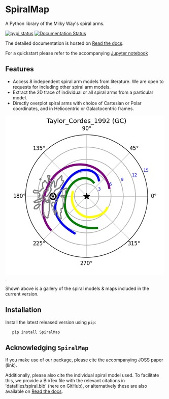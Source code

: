 # SpiralMap 
A Python library of the Milky Way's spiral arms. 

[![pypi status](https://img.shields.io/pypi/v/spiralmap.svg?logo=pypi&logoColor=white&label=PyPI)](https://pypi.org/project/SpiralMap/)
[![Documentation Status](https://app.readthedocs.org/projects/spiralmap/badge/?version=latest)](https://spiralmap.readthedocs.io/en/latest/?badge=latest)

The detailed documentation is hosted on [Read the docs](https://spiralmap.readthedocs.io/en/latest/#api-docs).

For a quickstart please refer to the accompanying [Jupyter notebook](https://github.com/Abhaypru/SpiralMap/blob/main/demo_spiralmap.ipynb)


## Features
+ Access 8 independent spiral arm models from literature. We are open to requests for including other spiral arm models. 
+ Extract the 2D trace of individual or all spiral arms from a particular model.
+ Directly overplot spiral arms with choice of Cartesian or Polar coordinates, and in Heliocentric or Galactocentric frames.


![image info](src/SpiralMap/movie_.gif).

Shown above is a gallery of the spiral models & maps included in the current version. 



Installation
-------------

Install the latest released version using ``pip``:

```
   pip install SpiralMap
```


Acknowledging ``SpiralMap``
---------------------------------------
If you make use of our package, please cite the accompanying JOSS paper (link). 

Additionally, please also cite the individual spiral model used. To facilitate this, we provide a BibTex file with the relevant citations in 'datafiles/spiral.bib' (here on GitHub),
or alternatively these are also available on [Read the docs](https://spiralmap.readthedocs.io/en/latest/#api-docs).

